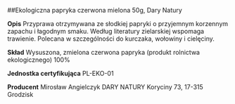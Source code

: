 ##Ekologiczna papryka czerwona mielona 50g, Dary Natury

**Opis** Przyprawa otrzymywana ze słodkiej papryki o przyjemnym korzennym zapachu i łagodnym smaku. Według literatury zielarskiej wspomaga trawienie. Polecana w szczególności do kurczaka, wołowiny i cielęciny.

**Skład** Wysuszona, zmielona czerwona papryka (produkt rolnictwa ekologicznego) 100%

**Jednostka certyfikująca** PL-EKO-01

**Producent** Mirosław Angielczyk DARY NATURY
Koryciny 73, 17-315 Grodzisk
